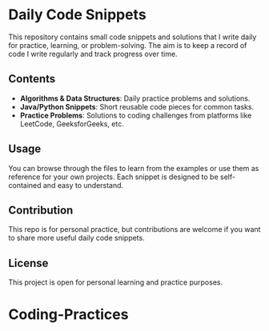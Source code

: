 # Daily Code Snippets

This repository contains small code snippets and solutions that I write daily for practice, learning, or problem-solving. The aim is to keep a record of code I write regularly and track progress over time.

## Contents

- **Algorithms & Data Structures**: Daily practice problems and solutions.
- **Java/Python Snippets**: Short reusable code pieces for common tasks.
- **Practice Problems**: Solutions to coding challenges from platforms like LeetCode, GeeksforGeeks, etc.

## Usage

You can browse through the files to learn from the examples or use them as reference for your own projects. Each snippet is designed to be self-contained and easy to understand.

## Contribution

This repo is for personal practice, but contributions are welcome if you want to share more useful daily code snippets.

## License

This project is open for personal learning and practice purposes.
# Coding-Practices
